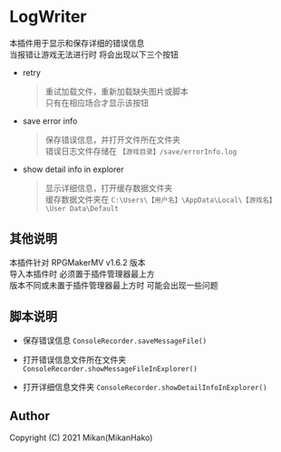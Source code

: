 # LogWriter

本插件用于显示和保存详细的错误信息  
当报错让游戏无法进行时 将会出现以下三个按钮  

+ retry
  > 重试加载文件，重新加载缺失图片或脚本  
  > 只有在相应场合才显示该按钮  

+ save error info
  > 保存错误信息，并打开文件所在文件夹  
  > 错误日志文件存储在 `【游戏目录】/save/errorInfo.log`  

+ show detail info in explorer
  > 显示详细信息，打开缓存数据文件夹  
  > 缓存数据文件夹在 `C:\Users\【用户名】\AppData\Local\【游戏名】\User Data\Default`  


## 其他说明

本插件针对 RPGMakerMV v1.6.2 版本  
导入本插件时 必须置于插件管理器最上方  
版本不同或未置于插件管理器最上方时 可能会出现一些问题  


## 脚本说明

+ 保存错误信息
  `ConsoleRecorder.saveMessageFile()`  

+ 打开错误信息文件所在文件夹
  `ConsoleRecorder.showMessageFileInExplorer()`  

+ 打开详细信息文件夹
  `ConsoleRecorder.showDetailInfoInExplorer()`  


## Author
Copyright (C) 2021 Mikan(MikanHako)  
